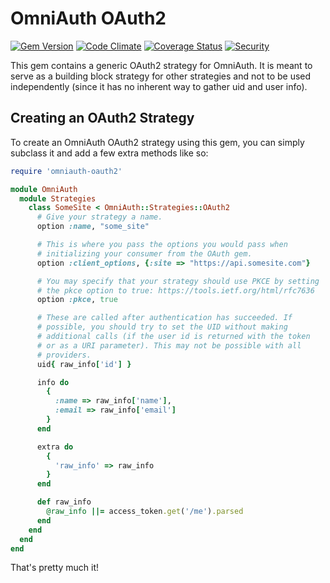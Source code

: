 # OmniAuth OAuth2

[![Gem Version](http://img.shields.io/gem/v/omniauth-oauth2.svg)][gem]
[![Code Climate](http://img.shields.io/codeclimate/maintainability/intridea/omniauth-oauth2.svg)][codeclimate]
[![Coverage Status](http://img.shields.io/coveralls/intridea/omniauth-oauth2.svg)][coveralls]
[![Security](https://hakiri.io/github/omniauth/omniauth-oauth2/master.svg)](https://hakiri.io/github/omniauth/omniauth-oauth2/master)

[gem]: https://rubygems.org/gems/omniauth-oauth2
[codeclimate]: https://codeclimate.com/github/intridea/omniauth-oauth2
[coveralls]: https://coveralls.io/r/intridea/omniauth-oauth2

This gem contains a generic OAuth2 strategy for OmniAuth. It is meant to serve
as a building block strategy for other strategies and not to be used
independently (since it has no inherent way to gather uid and user info).

## Creating an OAuth2 Strategy

To create an OmniAuth OAuth2 strategy using this gem, you can simply subclass
it and add a few extra methods like so:

```ruby
require 'omniauth-oauth2'

module OmniAuth
  module Strategies
    class SomeSite < OmniAuth::Strategies::OAuth2
      # Give your strategy a name.
      option :name, "some_site"

      # This is where you pass the options you would pass when
      # initializing your consumer from the OAuth gem.
      option :client_options, {:site => "https://api.somesite.com"}

      # You may specify that your strategy should use PKCE by setting
      # the pkce option to true: https://tools.ietf.org/html/rfc7636
      option :pkce, true

      # These are called after authentication has succeeded. If
      # possible, you should try to set the UID without making
      # additional calls (if the user id is returned with the token
      # or as a URI parameter). This may not be possible with all
      # providers.
      uid{ raw_info['id'] }

      info do
        {
          :name => raw_info['name'],
          :email => raw_info['email']
        }
      end

      extra do
        {
          'raw_info' => raw_info
        }
      end

      def raw_info
        @raw_info ||= access_token.get('/me').parsed
      end
    end
  end
end
```

That's pretty much it!
